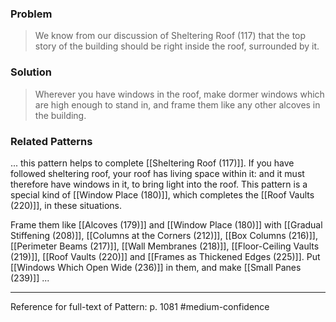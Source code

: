 ### Problem
>We know from our discussion of Sheltering Roof (117) that the top story of the building should be right inside the roof, surrounded by it.

### Solution
>Wherever you have windows in the roof, make dormer windows which are high enough to stand in, and frame them like any other alcoves in the building.

### Related Patterns
... this pattern helps to complete [[Sheltering Roof (117)]]. If you have followed sheltering roof, your roof has living space within it: and it must therefore have windows in it, to bring light into the roof. This pattern is a special kind of [[Window Place (180)]], which completes the [[Roof Vaults (220)]], in these situations.

Frame them like [[Alcoves (179)]] and [[Window Place (180)]] with [[Gradual Stiffening (208)]], [[Columns at the Corners (212)]], [[Box Columns (216)]], [[Perimeter Beams (217)]], [[Wall Membranes (218)]], [[Floor-Ceiling Vaults (219)]], [[Roof Vaults (220)]] and [[Frames as Thickened Edges (225)]].
Put [[Windows Which Open Wide (236)]] in them, and make [[Small Panes (239)]] ...

---
Reference for full-text of Pattern: p. 1081 #medium-confidence 